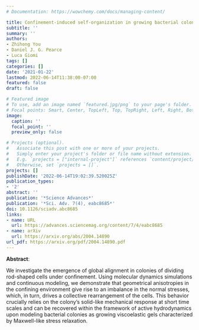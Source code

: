 ```yaml
---
# Documentation: https://wowchemy.com/docs/managing-content/

title: Confinement-induced self-organization in growing bacterial colonies
subtitle: ''
summary: ''
authors:
- Zhihong You
- Daniel J. G. Pearce
- Luca Giomi
tags: []
categories: []
date: '2021-01-22'
lastmod: 2022-06-14T11:38:00-07:00
featured: false
draft: false

# Featured image
# To use, add an image named `featured.jpg/png` to your page's folder.
# Focal points: Smart, Center, TopLeft, Top, TopRight, Left, Right, BottomLeft, Bottom, BottomRight.
image:
  caption: ''
  focal_point: ''
  preview_only: false

# Projects (optional).
#   Associate this post with one or more of your projects.
#   Simply enter your project's folder or file name without extension.
#   E.g. `projects = ["internal-project"]` references `content/project/deep-learning/index.md`.
#   Otherwise, set `projects = []`.
projects: []
publishDate: '2022-06-14T19:02:39.520025Z'
publication_types:
- '2'
abstract: ''
publication: '*Science Advances*'
publication: '*Sci. Adv. 7(4), eabc8685*'
doi: 10.1126/sciadv.abc8685
links:
- name: URL
  url: https://advances.sciencemag.org/content/7/4/eabc8685
- name: arXiv
  url: https://arxiv.org/abs/2004.14890
url_pdf: https://arxiv.org/pdf/2004.14890.pdf
---
```


**Abstract**:

We investigate the emergence of global alignment in colonies of dividing rod-shaped cells under confinement. Using molecular dynamics simulations and continuous modeling, we demonstrate that geometrical anisotropies in the confining environment give rise to an imbalance in the normal stresses, which, in turn, drives a collective rearrangement of the cells. This behavior crucially relies on the colony’s solid-like mechanical response at short time scales and can be recovered within the framework of active hydrodynamics upon modeling bacterial colonies as growing viscoelastic gels characterized by Maxwell-like stress relaxation.